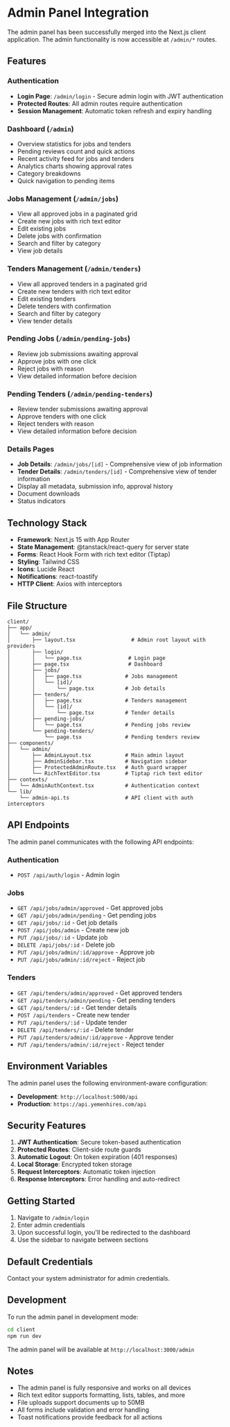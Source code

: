 # Admin Panel Integration

The admin panel has been successfully merged into the Next.js client application. The admin functionality is now accessible at `/admin/*` routes.

## Features

### Authentication
- **Login Page**: `/admin/login` - Secure admin login with JWT authentication
- **Protected Routes**: All admin routes require authentication
- **Session Management**: Automatic token refresh and expiry handling

### Dashboard (`/admin`)
- Overview statistics for jobs and tenders
- Pending reviews count and quick actions
- Recent activity feed for jobs and tenders
- Analytics charts showing approval rates
- Category breakdowns
- Quick navigation to pending items

### Jobs Management (`/admin/jobs`)
- View all approved jobs in a paginated grid
- Create new jobs with rich text editor
- Edit existing jobs
- Delete jobs with confirmation
- Search and filter by category
- View job details

### Tenders Management (`/admin/tenders`)
- View all approved tenders in a paginated grid
- Create new tenders with rich text editor
- Edit existing tenders
- Delete tenders with confirmation
- Search and filter by category
- View tender details

### Pending Jobs (`/admin/pending-jobs`)
- Review job submissions awaiting approval
- Approve jobs with one click
- Reject jobs with reason
- View detailed information before decision

### Pending Tenders (`/admin/pending-tenders`)
- Review tender submissions awaiting approval
- Approve tenders with one click
- Reject tenders with reason
- View detailed information before decision

### Details Pages
- **Job Details**: `/admin/jobs/[id]` - Comprehensive view of job information
- **Tender Details**: `/admin/tenders/[id]` - Comprehensive view of tender information
- Display all metadata, submission info, approval history
- Document downloads
- Status indicators

## Technology Stack

- **Framework**: Next.js 15 with App Router
- **State Management**: @tanstack/react-query for server state
- **Forms**: React Hook Form with rich text editor (Tiptap)
- **Styling**: Tailwind CSS
- **Icons**: Lucide React
- **Notifications**: react-toastify
- **HTTP Client**: Axios with interceptors

## File Structure

```
client/
├── app/
│   └── admin/
│       ├── layout.tsx                  # Admin root layout with providers
│       ├── login/
│       │   └── page.tsx               # Login page
│       ├── page.tsx                   # Dashboard
│       ├── jobs/
│       │   ├── page.tsx              # Jobs management
│       │   └── [id]/
│       │       └── page.tsx          # Job details
│       ├── tenders/
│       │   ├── page.tsx              # Tenders management
│       │   └── [id]/
│       │       └── page.tsx          # Tender details
│       ├── pending-jobs/
│       │   └── page.tsx              # Pending jobs review
│       └── pending-tenders/
│           └── page.tsx              # Pending tenders review
├── components/
│   └── admin/
│       ├── AdminLayout.tsx           # Main admin layout
│       ├── AdminSidebar.tsx          # Navigation sidebar
│       ├── ProtectedAdminRoute.tsx   # Auth guard wrapper
│       └── RichTextEditor.tsx        # Tiptap rich text editor
├── contexts/
│   └── AdminAuthContext.tsx          # Authentication context
└── lib/
    └── admin-api.ts                  # API client with auth interceptors
```

## API Endpoints

The admin panel communicates with the following API endpoints:

### Authentication
- `POST /api/auth/login` - Admin login

### Jobs
- `GET /api/jobs/admin/approved` - Get approved jobs
- `GET /api/jobs/admin/pending` - Get pending jobs
- `GET /api/jobs/:id` - Get job details
- `POST /api/jobs/admin` - Create new job
- `PUT /api/jobs/:id` - Update job
- `DELETE /api/jobs/:id` - Delete job
- `PUT /api/jobs/admin/:id/approve` - Approve job
- `PUT /api/jobs/admin/:id/reject` - Reject job

### Tenders
- `GET /api/tenders/admin/approved` - Get approved tenders
- `GET /api/tenders/admin/pending` - Get pending tenders
- `GET /api/tenders/:id` - Get tender details
- `POST /api/tenders` - Create new tender
- `PUT /api/tenders/:id` - Update tender
- `DELETE /api/tenders/:id` - Delete tender
- `PUT /api/tenders/admin/:id/approve` - Approve tender
- `PUT /api/tenders/admin/:id/reject` - Reject tender

## Environment Variables

The admin panel uses the following environment-aware configuration:

- **Development**: `http://localhost:5000/api`
- **Production**: `https://api.yemenhires.com/api`

## Security Features

1. **JWT Authentication**: Secure token-based authentication
2. **Protected Routes**: Client-side route guards
3. **Automatic Logout**: On token expiration (401 responses)
4. **Local Storage**: Encrypted token storage
5. **Request Interceptors**: Automatic token injection
6. **Response Interceptors**: Error handling and auto-redirect

## Getting Started

1. Navigate to `/admin/login`
2. Enter admin credentials
3. Upon successful login, you'll be redirected to the dashboard
4. Use the sidebar to navigate between sections

## Default Credentials

Contact your system administrator for admin credentials.

## Development

To run the admin panel in development mode:

```bash
cd client
npm run dev
```

The admin panel will be available at `http://localhost:3000/admin`

## Notes

- The admin panel is fully responsive and works on all devices
- Rich text editor supports formatting, lists, tables, and more
- File uploads support documents up to 50MB
- All forms include validation and error handling
- Toast notifications provide feedback for all actions



